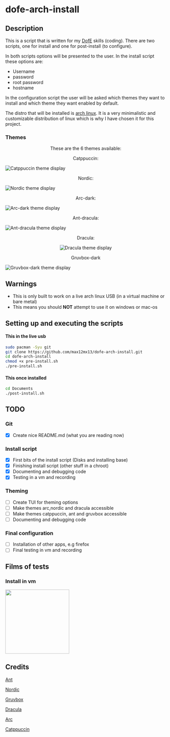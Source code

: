 # dofe-arch-install
## Description
This is a script that is written for my [DofE](https://www.dofe.org/) skills (coding). There are two scripts, one for install and one for post-install (to configure).

In both scripts options will be presented to the user. In the install script these options are: 
* Username
* password
* root password
* hostname

In the configuration script the user will be asked which themes they want to install and which theme they want enabled by default.

The distro that will be installed is [arch linux](https://archlinux.org/). It is a very minimalistic and customizable distribution of linux which is why I have chosen it for this project.

### Themes
<p align="center">These are the 6 themes available:</p> 
<p align="center">Catppuccin:</p>
<p align="center">

![Catppuccin theme display](assets/catppuccin.png)
</p>


<p align="center">Nordic:</p>
<p align="center">

![Nordic theme display](assets/nordic.png)
</p>


<p align="center">Arc-dark:</p>
<p align="center">

![Arc-dark theme display](assets/arc.png)
</p>


<p align="center">Ant-dracula:</p>
<p align="center">

![Ant-dracula theme display](assets/ant-dracula.png)
</p>


<p align="center">Dracula:</p>
<p align="center"

![Dracula theme display](assets/dracula.png)
</p>


<p align="center">Gruvbox-dark</p>
<p align="center">

![Gruvbox-dark theme display](assets/gruvbox,noshell.png)
</p>

## Warnings
* This is only built to work on a live arch linux USB (in a virtual machine or bare metal)
* This means you should **NOT** attempt to use it on windows or mac-os
## Setting up and executing the scripts
#### This in the live usb
```bash
sudo pacman -Syu git 
git clone https://github.com/max12mx13/dofe-arch-install.git
cd dofe-arch-install
chmod +x pre-install.sh 
./pre-install.sh
```
#### This once installed
```bash
cd Documents
./post-install.sh
```

## TODO
### Git
- [x] Create nice README.md (what you are reading now)
### Install script
- [x] First bits of the install script (Disks and installing base)
- [x] Finishing install script (other stuff in a chroot)
- [x] Documenting and debugging code
- [x] Testing in a vm and recording
### Theming
- [ ] Create TUI for theming options
- [ ] Make themes arc,nordic and dracula accessible
- [ ] Make themes catppuccin, ant and gruvbox accessible
- [ ] Documenting and debugging code
### Final configuration
- [ ] Installation of other apps, e.g firefox
- [ ] Final testing in vm and recording

## Films of tests
### Install in vm
<img src="assets/untitled.gif" width="200" height="200" />

## Credits
[Ant](https://github.com/EliverLara/Ant)

[Nordic](https://github.com/EliverLara/Nordic)

[Gruvbox](https://github.com/jmattheis/gruvbox-dark-gtk)

[Dracula](https://github.com/dracula/gtk)

[Arc](https://github.com/horst3180/arc-theme)

[Catppuccin](https://github.com/catppuccin/gtk)
